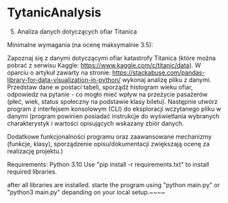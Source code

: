 # TytanicAnalysis
5. Analiza danych dotyczących ofiar Titanica

Minimalne wymagania (na ocenę maksymalnie 3.5):  

Zapoznaj się z danymi dotyczącymi ofiar katastrofy Titanica (które można pobrać z serwisu 
Kaggle: https://www.kaggle.com/c/titanic/data). 
W oparciu o artykuł zawarty na stronie: https://stackabuse.com/pandas-library-for-data-visualization-in-python/ 
wykonaj analizę pliku z danymi. Przedstaw dane w postaci tabeli, sporządź histogram wieku ofiar, 
odpowiedz na pytanie - co mogło mieć wpływ na przeżycie pasażerów (płeć, wiek, 
status społeczny na podstawie klasy biletu). 
Następnie utwórz program z interfejsem konsolowym (CLI) do eksploracji wczytanego pliku w danymi 
(program powinien posiadać instrukcje do wyświetlania wybranych charakterystyk i wartości opisujących wskazany zbiór danych. 

Dodatkowe funkcjonalności programu oraz zaawansowane mechanizmy (funkcje, klasy), 
sporządzenie opisu/dokumentacji zwiększają ocenę za realizację projektu.)

Requirements: 
Python 3.10
Use "pip install -r requirements.txt" to install required libraries. 

after all libraries are installed. starte the program using
"python main.py" or "python3 main.py" depanding on your local setup.~~~~
